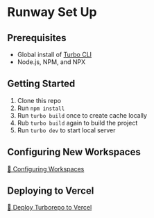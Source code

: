 # Runway Set Up

## Prerequisites

- Global install of [Turbo CLI](https://turbo.build/repo/docs/installing#install-globally)
- Node.js, NPM, and NPX

## Getting Started

1. Clone this repo
2. Run `npm install`
3. Run `turbo build` once to create cache locally
4. Rub `turbo build` again to build the project
5. Run `turbo dev` to start local server

## Configuring New Workspaces

[🔗 Configuring Workspaces](https://turbo.build/repo/docs/handbook/workspaces#configuring-workspaces)

## Deploying to Vercel

[🔗 Deploy Turborepo to Vercel](https://vercel.com/docs/monorepos/turborepo)
